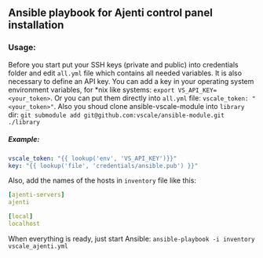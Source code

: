 ## Ansible playbook for Ajenti control panel installation

### Usage:

Before you start put your SSH keys (private and public) into credentials folder and edit `all.yml` file 
which contains all needed variables. It is also necessary to define an API key. You can add a key in 
your operating system environment variables, for *nix like systems: `export VS_API_KEY=<your_token>`. 
Or you can put them directly into `all.yml` file: `vscale_token: "<your_token>"`. Also you shoud clone 
ansible-vscale-module into `library` dir:
`git submodule add git@github.com:vscale/ansible-module.git ./library`

##### Example:
```yaml
vscale_token: "{{ lookup('env', 'VS_API_KEY')}}"
key: "{{ lookup('file', 'credentials/ansible.pub') }}"
```

Also, add the names of the hosts in `inventory` file like this:
```yaml
[ajenti-servers]
ajenti

[local]
localhost
```

When everything is ready, just start Ansible:
`ansible-playbook -i inventory vscale_ajenti.yml`